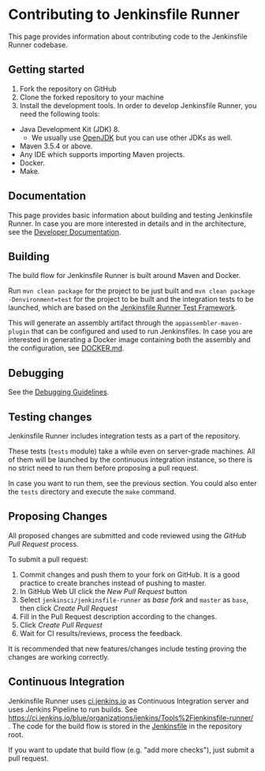 # Contributing to Jenkinsfile Runner

This page provides information about contributing code to the Jenkinsfile Runner codebase.

## Getting started

1. Fork the repository on GitHub
2. Clone the forked repository to your machine
3. Install the development tools. In order to develop Jenkinsfile Runner, you need the following tools:
  * Java Development Kit (JDK) 8.
     - We usually use [OpenJDK](http://openjdk.java.net/) but you can use other JDKs as well.
  * Maven 3.5.4 or above.
  * Any IDE which supports importing Maven projects.
  * Docker.
  * Make.

## Documentation

This page provides basic information about building and testing Jenkinsfile Runner.
In case you are more interested in details and in the architecture, see the [Developer Documentation](./docs/developer/README.md).

## Building

The build flow for Jenkinsfile Runner is built around Maven and Docker.

Run `mvn clean package` for the project to be just built and `mvn clean package -Denvironment=test` for the project
to be built and the integration tests to be launched, which are based on the [Jenkinsfile Runner Test Framework](https://github.com/jenkinsci/jenkinsfile-runner-test-framework).

This will generate an assembly artifact through the `appassembler-maven-plugin` that can be configured and used to run Jenkinsfiles.
In case you are interested in generating a Docker image containing both the assembly and the configuration, see [DOCKER.md](DOCKER.md).

## Debugging

See the [Debugging Guidelines](./docs/developer/DEBUG.md).

## Testing changes

Jenkinsfile Runner includes integration tests as a part of the repository.

These tests (`tests` module) take a while even on server-grade machines.
All of them will be launched by the continuous integration instance,
so there is no strict need to run them before proposing a pull request.

In case you want to run them, see the previous section. You could also enter the `tests` directory and execute the `make` command.

## Proposing Changes

All proposed changes are submitted and code reviewed using the _GitHub Pull Request_ process.

To submit a pull request:

1. Commit changes and push them to your fork on GitHub.
It is a good practice to create branches instead of pushing to master.
2. In GitHub Web UI click the _New Pull Request_ button
3. Select `jenkinsci/jenkinsfile-runner` as _base fork_ and `master` as `base`, then click _Create Pull Request_
4. Fill in the Pull Request description according to the changes.
5. Click _Create Pull Request_
6. Wait for CI results/reviews, process the feedback.

It is recommended that new features/changes include testing proving the changes are working correctly.

## Continuous Integration

Jenkinsfile Runner uses [ci.jenkins.io](http://ci.jenkins.io) as Continuous Integration server and uses Jenkins Pipeline to run builds.
See https://ci.jenkins.io/blue/organizations/jenkins/Tools%2Fjenkinsfile-runner/ .
The code for the build flow is stored in the [Jenkinsfile](Jenkinsfile) in the repository root.

If you want to update that build flow (e.g. "add more checks"),
just submit a pull request.
